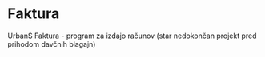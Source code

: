 # Faktura
UrbanS Faktura - program za izdajo računov (star nedokončan projekt pred prihodom davčnih blagajn)
